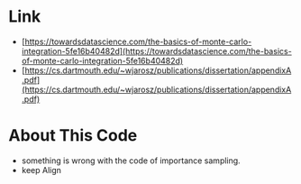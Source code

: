 # Link
- [https://towardsdatascience.com/the-basics-of-monte-carlo-integration-5fe16b40482d](https://towardsdatascience.com/the-basics-of-monte-carlo-integration-5fe16b40482d)
- [https://cs.dartmouth.edu/~wjarosz/publications/dissertation/appendixA.pdf](https://cs.dartmouth.edu/~wjarosz/publications/dissertation/appendixA.pdf)

# About This Code
- something is wrong with the code of importance sampling.
- keep Align